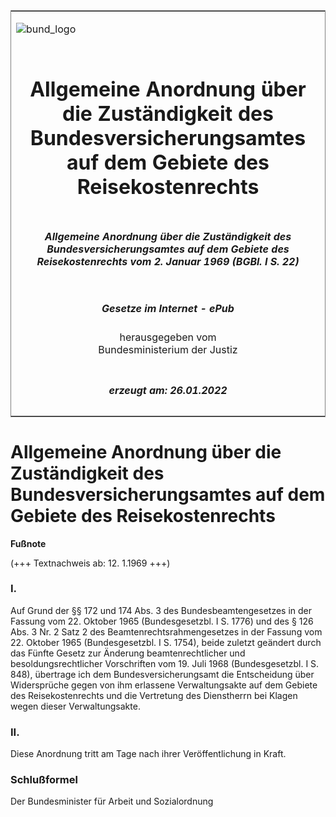 <span id="DECKBLATT.html"></span>

<table border="0" frame="border" width="100%">

<tr valign="top">

<td align="left">

![bund\_logo](BfJ_2021_Web_de_de.gif)

</td>

<td align="right">

 

</td>

</tr>

<tr align="center" valign="middle">

<td colspan="2">

# Allgemeine Anordnung über die Zuständigkeit des Bundesversicherungsamtes auf dem Gebiete des Reisekostenrechts

</td>

</tr>

<tr align="center" valign="middle">

<td colspan="2">

##### Allgemeine Anordnung über die Zuständigkeit des Bundesversicherungsamtes auf dem Gebiete des Reisekostenrechts vom 2. Januar 1969 (BGBl. I S. 22)

</td>

</tr>

<tr align="center" valign="middle">

<td colspan="2">

  
  

##### Gesetze im Internet - ePub  
  
herausgegeben vom  
Bundesministerium der Justiz

</td>

</tr>

<tr align="center" valign="bottom">

<td colspan="2">

  
  

##### erzeugt am: 26.01.2022

</td>

</tr>

</table>

<span id="BJNR000220969.html"></span>

# Allgemeine Anordnung über die Zuständigkeit des Bundesversicherungsamtes auf dem Gebiete des Reisekostenrechts

<div>

  
**Fußnote**

<div class="jnhtml">

<div>

<div class="jurAbsatz">

(+++ Textnachweis ab: 12. 1.1969 +++)

</div>

</div>

</div>

</div>

<span id="BJNR000220969BJNE000100326.html"></span>

### I.  

<div>

<div class="jnhtml">

<div>

<div class="jurAbsatz">

Auf Grund der §§ 172 und 174 Abs. 3 des Bundesbeamtengesetzes in der
Fassung vom 22. Oktober 1965 (Bundesgesetzbl. I S. 1776) und des § 126
Abs. 3 Nr. 2 Satz 2 des Beamtenrechtsrahmengesetzes in der Fassung vom
22. Oktober 1965 (Bundesgesetzbl. I S. 1754), beide zuletzt geändert
durch das Fünfte Gesetz zur Änderung beamtenrechtlicher und
besoldungsrechtlicher Vorschriften vom 19. Juli 1968 (Bundesgesetzbl. I
S. 848), übertrage ich dem Bundesversicherungsamt die Entscheidung über
Widersprüche gegen von ihm erlassene Verwaltungsakte auf dem Gebiete des
Reisekostenrechts und die Vertretung des Dienstherrn bei Klagen wegen
dieser Verwaltungsakte.

</div>

</div>

</div>

</div>

<span id="BJNR000220969BJNE000200326.html"></span>

### II.  

<div>

<div class="jnhtml">

<div>

<div class="jurAbsatz">

Diese Anordnung tritt am Tage nach ihrer Veröffentlichung in Kraft.

</div>

</div>

</div>

</div>

<span id="BJNR000220969BJNE000300326.html"></span>

### Schlußformel  

<div>

<div class="jnhtml">

<div>

<div class="jurAbsatz">

<span class="SP">Der Bundesminister für Arbeit und Sozialordnung</span>

</div>

</div>

</div>

</div>
